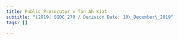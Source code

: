 ```yaml
---
title: Public Prosecutor v Tan Ah Kiat
subtitle: "[2019] SGDC 270 / Decision Date: 10\_December\_2019"
tags: []

---
```

